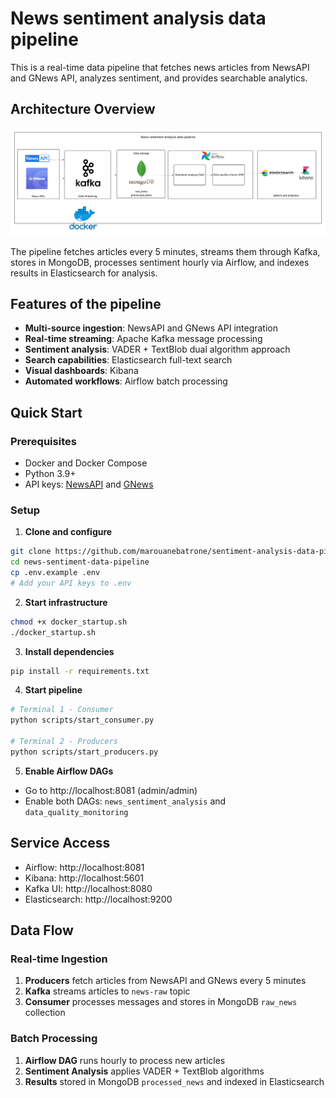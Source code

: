 # News sentiment analysis data pipeline

This is a real-time data pipeline that fetches news articles from NewsAPI and GNews API, analyzes sentiment, and provides searchable analytics.

## Architecture Overview

![Project architecture](project_arch.png)


The pipeline fetches articles every 5 minutes, streams them through Kafka, stores in MongoDB, processes sentiment hourly via Airflow, and indexes results in Elasticsearch for analysis.

## Features of the pipeline

- **Multi-source ingestion**: NewsAPI and GNews API integration
- **Real-time streaming**: Apache Kafka message processing
- **Sentiment analysis**: VADER + TextBlob dual algorithm approach
- **Search capabilities**: Elasticsearch full-text search
- **Visual dashboards**: Kibana 
- **Automated workflows**: Airflow batch processing  

## Quick Start

### Prerequisites
- Docker and Docker Compose
- Python 3.9+
- API keys: [NewsAPI](https://newsapi.org/) and [GNews](https://gnews.io/)

### Setup

1. **Clone and configure**
```bash
git clone https://github.com/marouanebatrone/sentiment-analysis-data-pipeline
cd news-sentiment-data-pipeline
cp .env.example .env
# Add your API keys to .env
```

2. **Start infrastructure**
```bash
chmod +x docker_startup.sh
./docker_startup.sh
```

3. **Install dependencies**
```bash
pip install -r requirements.txt
```

4. **Start pipeline**
```bash
# Terminal 1 - Consumer
python scripts/start_consumer.py

# Terminal 2 - Producers
python scripts/start_producers.py
```

5. **Enable Airflow DAGs**
- Go to http://localhost:8081 (admin/admin)
- Enable both DAGs: `news_sentiment_analysis` and `data_quality_monitoring`

## Service Access

- Airflow: http://localhost:8081  
- Kibana: http://localhost:5601
- Kafka UI: http://localhost:8080
- Elasticsearch: http://localhost:9200

## Data Flow

### Real-time Ingestion
1. **Producers** fetch articles from NewsAPI and GNews every 5 minutes
2. **Kafka** streams articles to `news-raw` topic
3. **Consumer** processes messages and stores in MongoDB `raw_news` collection

### Batch Processing
1. **Airflow DAG** runs hourly to process new articles
2. **Sentiment Analysis** applies VADER + TextBlob algorithms
3. **Results** stored in MongoDB `processed_news` and indexed in Elasticsearch
